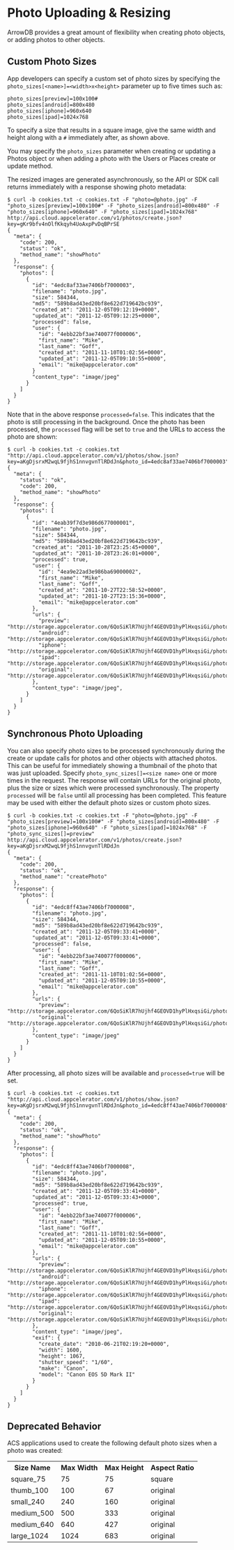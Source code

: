 # Photo Uploading & Resizing

ArrowDB provides a great amount of flexibility when creating photo objects, or adding photos to
other objects.

## Custom Photo Sizes

App developers can specify a custom set of photo sizes by specifying the `photo_sizes[<name>]=<width>x<height>` parameter up to
five times such as:
    
    photo_sizes[preview]=100x100#
    photo_sizes[android]=800x480
    photo_sizes[iphone]=960x640
    photo_sizes[ipad]=1024x768
    

To specify a size that results in a square image, give the same width and
height along with a `#` immediately after, as shown above.

You may specify the `photo_sizes` parameter when creating or updating a Photos object or when adding
a photo with the Users or Places create or update method.

The resized images are generated asynchronously, so the API or SDK call returns
immediately with a response showing photo metadata:
    
    $ curl -b cookies.txt -c cookies.txt -F "photo=@photo.jpg" -F "photo_sizes[preview]=100x100#" -F "photo_sizes[android]=800x480" -F "photo_sizes[iphone]=960x640" -F "photo_sizes[ipad]=1024x768" http://api.cloud.appcelerator.com/v1/photos/create.json?key=gKr9bfv4nOlfKkqyh4UoAxpPvDqBPrSE
    {
      "meta": {
        "code": 200,
        "status": "ok",
        "method_name": "showPhoto"
      },
      "response": {
        "photos": [
          {
            "id": "4edc8af33ae7406bf7000003",
            "filename": "photo.jpg",
            "size": 584344,
            "md5": "589b8ad43ed20bf8e622d719642bc939",
            "created_at": "2011-12-05T09:12:19+0000",
            "updated_at": "2011-12-05T09:12:25+0000",
            "processed": false,
            "user": {
              "id": "4ebb22bf3ae740077f000006",
              "first_name": "Mike",
              "last_name": "Goff",
              "created_at": "2011-11-10T01:02:56+0000",
              "updated_at": "2011-12-05T09:10:55+0000",
              "email": "mike@appcelerator.com"
            }
            "content_type": "image/jpeg"
          }
        ]
      }
    }

Note that in the above response `processed=false`. This indicates that the
photo is still processing in the background. Once the photo has been
processed, the `processed` flag will be set to `true` and the URLs 
to access the photo are shown:
    
    $ curl -b cookies.txt -c cookies.txt "http://api.cloud.appcelerator.com/v1/photos/show.json?key=aKgDjsrxM2wqL9fjhS1nnvgvnTlRDdJn&photo_id=4edc8af33ae7406bf7000003"  
    {
      "meta": {
        "status": "ok",
        "code": 200,
        "method_name": "showPhoto"
      },
      "response": {
        "photos": [
          {
            "id": "4eab39f7d3e986d677000001",
            "filename": "photo.jpg",
            "size": 584344,
            "md5": "589b8ad43ed20bf8e622d719642bc939",
            "created_at": "2011-10-28T23:25:45+0000",
            "updated_at": "2011-10-28T23:26:01+0000",
            "processed": true,
            "user": {
              "id": "4ea9e22ad3e986ba69000002",
              "first_name": "Mike",
              "last_name": "Goff",
              "created_at": "2011-10-27T22:58:52+0000",
              "updated_at": "2011-10-27T23:15:36+0000",
              "email": "mike@appcelerator.com"
            },
            "urls": {
              "preview": "http://storage.appcelerator.com/6QoSiKlR7hUjhf4GEOVD1hyPlHxqsiGi/photos/c9/39/4edc8af33ae7406bf7000004/photo_preview.jpg",
              "android": "http://storage.appcelerator.com/6QoSiKlR7hUjhf4GEOVD1hyPlHxqsiGi/photos/c9/39/4edc8af33ae7406bf7000004/photo_android.jpg",
              "iphone": "http://storage.appcelerator.com/6QoSiKlR7hUjhf4GEOVD1hyPlHxqsiGi/photos/c9/39/4edc8af33ae7406bf7000004/photo_iphone.jpg",
              "ipad": "http://storage.appcelerator.com/6QoSiKlR7hUjhf4GEOVD1hyPlHxqsiGi/photos/c9/39/4edc8af33ae7406bf7000004/photo_ipad.jpg",
              "original": "http://storage.appcelerator.com/6QoSiKlR7hUjhf4GEOVD1hyPlHxqsiGi/photos/c9/39/4edc8af33ae7406bf7000004/photo_original.jpg"
            },
            "content_type": "image/jpeg",
          }
        ]
      }
    }

## Synchronous Photo Uploading

You can also specify photo sizes to be processed synchronously during the
create or update calls for photos and other objects with attached photos. This
can be useful for immediately showing a thumbnail of the photo that was just
uploaded. Specify `photo_sync_sizes[]=<size name>` one or more times in the
request. The response will contain URLs for the original photo, plus the size
or sizes which were processed synchronously. The property `processed` will be
`false` until all processing has been completed. This feature may be used with
either the default photo sizes or custom photo sizes.

    
    
    $ curl -b cookies.txt -c cookies.txt -F "photo=@photo.jpg" -F "photo_sizes[preview]=100x100#" -F "photo_sizes[android]=800x480" -F "photo_sizes[iphone]=960x640" -F "photo_sizes[ipad]=1024x768" -F "photo_sync_sizes[]=preview" http://api.cloud.appcelerator.com/v1/photos/create.json?key=aKgDjsrxM2wqL9fjhS1nnvgvnTlRDdJn
    {
      "meta": {
        "code": 200,
        "status": "ok",
        "method_name": "createPhoto"
      },
      "response": {
        "photos": [
          {
            "id": "4edc8ff43ae7406bf7000008",
            "filename": "photo.jpg",
            "size": 584344,
            "md5": "589b8ad43ed20bf8e622d719642bc939",
            "created_at": "2011-12-05T09:33:41+0000",
            "updated_at": "2011-12-05T09:33:41+0000",
            "processed": false,
            "user": {
              "id": "4ebb22bf3ae740077f000006",
              "first_name": "Mike",
              "last_name": "Goff",
              "created_at": "2011-11-10T01:02:56+0000",
              "updated_at": "2011-12-05T09:10:55+0000",
              "email": "mike@appcelerator.com"
            },
            "urls": {
              "preview": "http://storage.appcelerator.com/6QoSiKlR7hUjhf4GEOVD1hyPlHxqsiGi/photos/c9/39/4edc8ff53ae7406bf7000009/photo_preview.jpg",
              "original": "http://storage.appcelerator.com/6QoSiKlR7hUjhf4GEOVD1hyPlHxqsiGi/photos/c9/39/4edc8ff53ae7406bf7000009/photo_original.jpg"
            },
            "content_type": "image/jpeg"
          }
        ]
      }
    }
    

After processing, all photo sizes will be available and `processed=true` will
be set.

    
    
    $ curl -b cookies.txt -c cookies.txt "http://api.cloud.appcelerator.com/v1/photos/show.json?key=aKgDjsrxM2wqL9fjhS1nnvgvnTlRDdJn&photo_id=4edc8ff43ae7406bf7000008"
    {
      "meta": {
        "code": 200,
        "status": "ok",
        "method_name": "showPhoto"
      },
      "response": {
        "photos": [
          {
            "id": "4edc8ff43ae7406bf7000008",
            "filename": "photo.jpg",
            "size": 584344,
            "md5": "589b8ad43ed20bf8e622d719642bc939",
            "created_at": "2011-12-05T09:33:41+0000",
            "updated_at": "2011-12-05T09:33:43+0000",
            "processed": true,
            "user": {
              "id": "4ebb22bf3ae740077f000006",
              "first_name": "Mike",
              "last_name": "Goff",
              "created_at": "2011-11-10T01:02:56+0000",
              "updated_at": "2011-12-05T09:10:55+0000",
              "email": "mike@appcelerator.com"
            },
            "urls": {
              "preview": "http://storage.appcelerator.com/6QoSiKlR7hUjhf4GEOVD1hyPlHxqsiGi/photos/c9/39/4edc8ff53ae7406bf7000009/photo_preview.jpg",
              "android": "http://storage.appcelerator.com/6QoSiKlR7hUjhf4GEOVD1hyPlHxqsiGi/photos/c9/39/4edc8ff53ae7406bf7000009/photo_android.jpg",
              "iphone": "http://storage.appcelerator.com/6QoSiKlR7hUjhf4GEOVD1hyPlHxqsiGi/photos/c9/39/4edc8ff53ae7406bf7000009/photo_iphone.jpg",
              "ipad": "http://storage.appcelerator.com/6QoSiKlR7hUjhf4GEOVD1hyPlHxqsiGi/photos/c9/39/4edc8ff53ae7406bf7000009/photo_ipad.jpg",
              "original": "http://storage.appcelerator.com/6QoSiKlR7hUjhf4GEOVD1hyPlHxqsiGi/photos/c9/39/4edc8ff53ae7406bf7000009/photo_original.jpg"
            },
            "content_type": "image/jpeg",
            "exif": {
              "create_date": "2010-06-21T02:19:20+0000",
              "width": 1600,
              "height": 1067,
              "shutter_speed": "1/60",
              "make": "Canon",
              "model": "Canon EOS 5D Mark II"
            }
          }
        ]
      }
    }
    


## Deprecated Behavior

ACS applications used to create the following default photo sizes when a photo was created:

<table class="doc-table">
<tr>
  <th>Size Name</th>
  <th>Max Width</th>
  <th>Max Height</th>
  <th>Aspect Ratio</th>
</tr>
<tr>
  <td>square_75</td>
  <td>75</td>
  <td>75</td>
  <td>square</td>
</tr>
<tr>
  <td>thumb_100</td>
  <td>100</td>
  <td>67</td>
  <td>original</td>
</tr>
<tr>
  <td>small_240</td>
  <td>240</td>
  <td>160</td>
  <td>original</td>
</tr>
<tr>
  <td>medium_500</td>
  <td>500</td>
  <td>333</td>
  <td>original</td>
</tr>
<tr>
  <td>medium_640</td>
  <td>640</td>
  <td>427</td>
  <td>original</td>
</tr>
<tr>
  <td>large_1024</td>
  <td>1024</td>
  <td>683</td>
  <td>original</td>
</tr>
</table>

